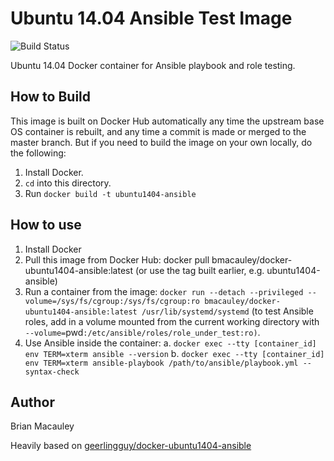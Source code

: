 Ubuntu 14.04 Ansible Test Image
=============================
![Build Status](https://img.shields.io/docker/automated/jrottenberg/ffmpeg.svg)

Ubuntu 14.04 Docker container for Ansible playbook and role testing.


How to Build
--------------
This image is built on Docker Hub automatically any time the upstream base OS container is rebuilt, and any time a commit is made or merged to the master branch. But if you need to build the image on your own locally, do the following:

1. Install Docker.
2. `cd` into this directory.
3. Run `docker build -t ubuntu1404-ansible`


How to use
------------
1. Install Docker
2. Pull this image from Docker Hub: docker pull bmacauley/docker-ubuntu1404-ansible:latest (or use the tag  built earlier, e.g. ubuntu1404-ansible)
3. Run a container from the image: `docker run --detach --privileged --volume=/sys/fs/cgroup:/sys/fs/cgroup:ro bmacauley/docker-ubuntu1404-ansible:latest /usr/lib/systemd/systemd` (to test  Ansible roles,  add in a volume mounted from the current working directory with `--volume=`pwd`:/etc/ansible/roles/role_under_test:ro)`.
4. Use Ansible inside the container:
a. `docker exec --tty [container_id] env TERM=xterm ansible --version`
b. `docker exec --tty [container_id] env TERM=xterm ansible-playbook /path/to/ansible/playbook.yml --syntax-check`

Author
------
Brian Macauley

Heavily based on  [geerlingguy/docker-ubuntu1404-ansible](https://github.com/geerlingguy/docker-ubuntu1404-ansible)
